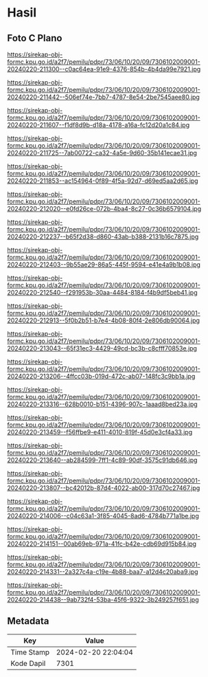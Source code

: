 # Hasil

## Foto C Plano

https://sirekap-obj-formc.kpu.go.id/a2f7/pemilu/pdpr/73/06/10/20/09/7306102009001-20240220-211300--c0ac64ea-91e9-4376-854b-4b4da99e7921.jpg

https://sirekap-obj-formc.kpu.go.id/a2f7/pemilu/pdpr/73/06/10/20/09/7306102009001-20240220-211442--506ef74e-7bb7-4787-8e54-2be7545aee80.jpg

https://sirekap-obj-formc.kpu.go.id/a2f7/pemilu/pdpr/73/06/10/20/09/7306102009001-20240220-211607--f1df8d9b-d18a-4178-a16a-fc12d20a1c84.jpg

https://sirekap-obj-formc.kpu.go.id/a2f7/pemilu/pdpr/73/06/10/20/09/7306102009001-20240220-211725--7ab00722-ca32-4a5e-9d60-35b141ecae31.jpg

https://sirekap-obj-formc.kpu.go.id/a2f7/pemilu/pdpr/73/06/10/20/09/7306102009001-20240220-211853--ac154964-0f89-4f5a-92d7-d69ed5aa2d65.jpg

https://sirekap-obj-formc.kpu.go.id/a2f7/pemilu/pdpr/73/06/10/20/09/7306102009001-20240220-212020--e0fd26ce-072b-4ba4-8c27-0c36b6579104.jpg

https://sirekap-obj-formc.kpu.go.id/a2f7/pemilu/pdpr/73/06/10/20/09/7306102009001-20240220-212237--b65f2d38-d860-43ab-b388-2131b16c7875.jpg

https://sirekap-obj-formc.kpu.go.id/a2f7/pemilu/pdpr/73/06/10/20/09/7306102009001-20240220-212403--9b55ae29-86a5-445f-9594-e41e4a9b1b08.jpg

https://sirekap-obj-formc.kpu.go.id/a2f7/pemilu/pdpr/73/06/10/20/09/7306102009001-20240220-212540--f291953b-30aa-4484-8184-f4b9df5beb41.jpg

https://sirekap-obj-formc.kpu.go.id/a2f7/pemilu/pdpr/73/06/10/20/09/7306102009001-20240220-212913--5f0b2b51-b7e4-4b08-80f4-2e806db90064.jpg

https://sirekap-obj-formc.kpu.go.id/a2f7/pemilu/pdpr/73/06/10/20/09/7306102009001-20240220-213043--65f31ec3-4429-49cd-bc3b-c8cfff70853e.jpg

https://sirekap-obj-formc.kpu.go.id/a2f7/pemilu/pdpr/73/06/10/20/09/7306102009001-20240220-213206--4ffcc03b-019d-472c-ab07-148fc3c9bb1a.jpg

https://sirekap-obj-formc.kpu.go.id/a2f7/pemilu/pdpr/73/06/10/20/09/7306102009001-20240220-213316--628b0010-b151-4396-907c-1aaad8bed23a.jpg

https://sirekap-obj-formc.kpu.go.id/a2f7/pemilu/pdpr/73/06/10/20/09/7306102009001-20240220-213459--f56ffbe9-e411-4010-819f-45d0e3cf4a33.jpg

https://sirekap-obj-formc.kpu.go.id/a2f7/pemilu/pdpr/73/06/10/20/09/7306102009001-20240220-213640--ab284599-7ff1-4c89-90df-3575c91db646.jpg

https://sirekap-obj-formc.kpu.go.id/a2f7/pemilu/pdpr/73/06/10/20/09/7306102009001-20240220-213807--bc42012b-87d4-4022-ab00-317d70c27467.jpg

https://sirekap-obj-formc.kpu.go.id/a2f7/pemilu/pdpr/73/06/10/20/09/7306102009001-20240220-214006--c04c63a1-3f85-4045-8ad6-4784b771a1be.jpg

https://sirekap-obj-formc.kpu.go.id/a2f7/pemilu/pdpr/73/06/10/20/09/7306102009001-20240220-214151--00ab69eb-971a-41fc-b42e-cdb69d915b84.jpg

https://sirekap-obj-formc.kpu.go.id/a2f7/pemilu/pdpr/73/06/10/20/09/7306102009001-20240220-214331--2a327c4a-c19e-4b88-baa7-a12d4c20aba9.jpg

https://sirekap-obj-formc.kpu.go.id/a2f7/pemilu/pdpr/73/06/10/20/09/7306102009001-20240220-214438--9ab732f4-53ba-45f6-9322-3b249257f651.jpg


## Metadata

| Key        | Value               |
| ---------- | ------------------- |
| Time Stamp | 2024-02-20 22:04:04 |
| Kode Dapil | 7301                |



